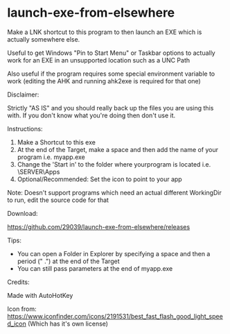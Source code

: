 # launch-exe-from-elsewhere
Make a LNK shortcut to this program to then launch an EXE which is actually somewhere else. 

Useful to get Windows "Pin to Start Menu" or Taskbar options to actually work for an EXE in an unsupported location such as a UNC Path

Also useful if the program requires some special environment variable to work (editing the AHK and running ahk2exe is required for that one)

Disclaimer:

Strictly "AS IS" and you should really back up the files you are using this with. If you don't know what you're doing then don't use it.


Instructions:
1. Make a Shortcut to this exe
2. At the end of the Target, make a space and then add the name of your program i.e. myapp.exe
3. Change the 'Start in' to the folder where yourprogram is located i.e. \\SERVER\Apps
4. Optional/Recommended: Set the icon to point to your app

Note: Doesn't support programs which need an actual different WorkingDir to run, edit the source code for that

Download:

https://github.com/29039/launch-exe-from-elsewhere/releases

Tips:
- You can open a Folder in Explorer by specifying a space and then a period (" .") at the end of the Target
- You can still pass parameters at the end of myapp.exe

Credits:

Made with AutoHotKey

Icon from: https://www.iconfinder.com/icons/2191531/best_fast_flash_good_light_speed_icon (Which has it's own license)
